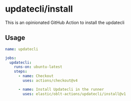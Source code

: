 # <!--name-->updatecli/install<!--/name-->

<!--description-->
This is an opinionated GitHub Action to install the updatecli
<!--/description-->

## Usage

<!--usage action="elastic/oblt-actions/updatecli/install" version="env:VERSION"-->
```yaml
name: updatecli

jobs:
  updatecli:
    runs-on: ubuntu-latest
    steps:
      - name: Checkout
        uses: actions/checkout@v4

      - name: Install Updatecli in the runner
        uses: elastic/oblt-actions/updatecli/install@v1
```
<!--/usage-->
